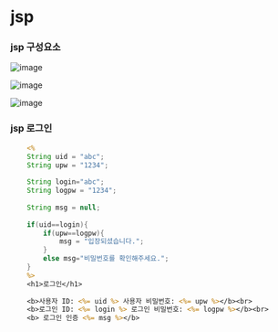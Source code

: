 # jsp
### jsp 구성요소
![image](https://github.com/yeonjuyeong/jsp/assets/123055714/44833fca-c7f8-47fd-aae3-08c35bb447c7)

![image](https://github.com/yeonjuyeong/jsp/assets/123055714/9982961b-aeab-4e8b-8c0d-3b1d53ae5624)

![image](https://github.com/yeonjuyeong/jsp/assets/123055714/01ef9238-6946-450a-adf2-1726658a1a3c)


### jsp 로그인
``` jsp
	<%
	String uid = "abc";
	String upw = "1234";
	
	String login="abc";
	String logpw = "1234";
	
	String msg = null;
	
	if(uid==login){
		if(upw==logpw){
			msg = "입장되셨습니다.";
		}
		else msg="비밀번호를 확인해주세요.";
	}
	%>
	<h1>로그인</h1>
	
	<b>사용자 ID: <%= uid %> 사용자 비밀번호: <%= upw %></b><br>
	<b>로그인 ID: <%= login %> 로그인 비밀번호: <%= logpw %></b><br>
	<b> 로그인 인증 <%= msg %></b>
```
